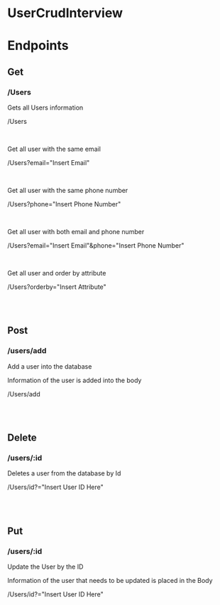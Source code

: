 # UserCrudInterview
<h1> Endpoints </h1>
<h2> Get </h2>
<h3> /Users </h3>

 <p> Gets all Users information<p>
 <p> /Users</p>
 <br>
 <p> Get all user with the same email </p>
 <p> /Users?email="Insert Email" </p>
  <br>
 <p> Get all user with the same phone number </p>
 <p> /Users?phone="Insert Phone Number" </p>
  <br>
 <p> Get all user with both email and phone number </p>
 <p> /Users?email="Insert Email"&phone="Insert Phone Number" </p>
  <br>
 <p> Get all user and order by attribute </p>
 <p> /Users?orderby="Insert Attribute" </p>
  <br>
 <br>
<h2> Post </h2>
<h3> /users/add </h3>
 <p> Add a user into the database </p>
 <p> Information of the user is added into the body </p>
 <p> /Users/add </p>
 <br>
 <br>
<h2> Delete </h2>
 <h3> /users/:id </h3>
  <p> Deletes a user from the database by Id </p>
  <p> /Users/id?="Insert User ID Here" </p>
   <br>
    <br>
 <h2> Put </h2>
 <h3> /users/:id </h3>
  <p> Update the User by the ID </p>
  <p> Information of the user that needs to be updated is placed in the Body</p>
  <p> /Users/id?="Insert User ID Here" </p>
